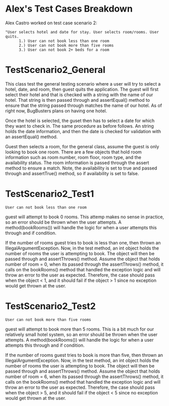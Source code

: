 # Alex's Test Cases Breakdown

Alex Castro worked on test case scenario 2: 
```
"User selects hotel and date for stay. User selects room/rooms. User quits.
      1.) User can not book less than one room
      2.) User can not book more than five rooms
      3.) User can not book 2+ beds for a room
```

# TestScenario2_General
This class test the general testing scenario where a user will try to select a hotel, date, and room, then guest quits the application. The guest will first select their hotel and that is checked with a string with the name of our hotel. That string is then passed through and assertEqual() method to ensure that the string passed through matches the name of our hotel. As of right now, BugBusters plans on having one hotel. 
  
Once the hotel is selected, the guset then has to select a date for which they want to check in. The same procedure as before follows. An string holds the date information, and then the date is checked for validation with an assertEqual() method.

Guest then selects a room, for the general class, assume the guest is only looking to book one room. There are a few objects that hold room information such as room number, room floor, room type, and the availability status. The room information is passed through the assert method to ensure a match. Note, the availability is set to true and passed through and assertTrue() method, so if availability is set to false.

# TestScenario2_Test1

```
User can not book less than one room
```

guest will attempt to book 0 rooms. This attemp makes no sense in practice, so an error should be thrown when the user attempts. A method(bookRooms()) will handle the logic for when a user attempts this through and if condition. 

If the number of rooms guest tries to book is less than one, then thrown an IllegalArgumentException. Now, in the test method, an int object holds the number of rooms the user is attempting to book. The object will then be passed through and assertThrows() method. Assume the object that holds number of room = 0, when its passed through the assertThrows() method, it calls on the bookRooms() method that handled the exception logic and will throw an error to the user as expected. Therefore, the case should pass when the object < 1, and it should fail if the object > 1 since no exception would get thrown at the user.


# TestScenario2_Test2

```
User can not book more than five rooms
```

guest will attempt to book more than 5 rooms. This is a bit much for our relatively small hotel system, so an error should be thrown when the user attempts. A method(bookRooms()) will handle the logic for when a user attempts this through and if condition. 

If the number of rooms guest tries to book is more than five, then thrown an IllegalArgumentException. Now, in the test method, an int object holds the number of rooms the user is attempting to book. The object will then be passed through and assertThrows() method. Assume the object that holds number of room = 6, when its passed through the assertThrows() method, it calls on the bookRooms() method that handled the exception logic and will throw an error to the user as expected. Therefore, the case should pass when the object > 5, and it should fail if the object < 5 since no exception would get thrown at the user.



